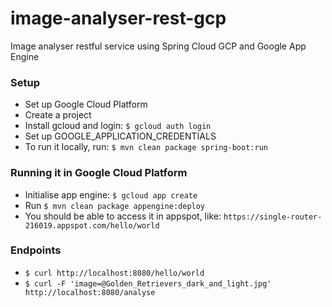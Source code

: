 # image-analyser-rest-gcp
Image analyser restful service using Spring Cloud GCP and Google App Engine

### Setup
* Set up Google Cloud Platform
* Create a project
* Install gcloud and login: `$ gcloud auth login`
* Set up GOOGLE_APPLICATION_CREDENTIALS
* To run it locally, run: `$ mvn clean package spring-boot:run`

### Running it in Google Cloud Platform
* Initialise app engine: `$ gcloud app create`
* Run `$ mvn clean package appengine:deploy`
* You should be able to access it in appspot, like: `https://single-router-216019.appspot.com/hello/world`

### Endpoints
* `$ curl http://localhost:8080/hello/world`
* `$ curl -F 'image=@Golden_Retrievers_dark_and_light.jpg' http://localhost:8080/analyse`
